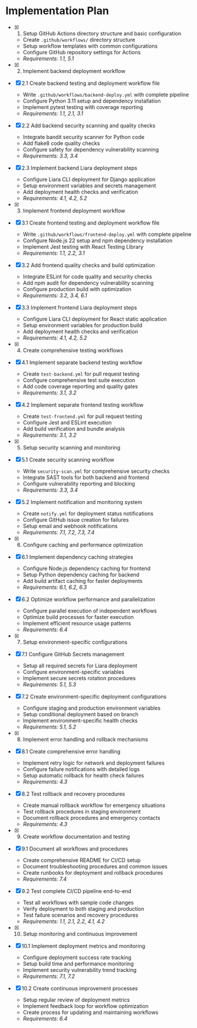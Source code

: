 # Implementation Plan

- [x] 1. Setup GitHub Actions directory structure and basic configuration


  - Create `.github/workflows/` directory structure
  - Setup workflow templates with common configurations
  - Configure GitHub repository settings for Actions
  - _Requirements: 1.1, 5.1_

- [x] 2. Implement backend deployment workflow

- [x] 2.1 Create backend testing and deployment workflow file


  - Write `.github/workflows/backend-deploy.yml` with complete pipeline
  - Configure Python 3.11 setup and dependency installation
  - Implement pytest testing with coverage reporting
  - _Requirements: 1.1, 2.1, 3.1_

- [x] 2.2 Add backend security scanning and quality checks



  - Integrate bandit security scanner for Python code
  - Add flake8 code quality checks
  - Configure safety for dependency vulnerability scanning
  - _Requirements: 3.3, 3.4_

- [x] 2.3 Implement backend Liara deployment steps

  - Configure Liara CLI deployment for Django application
  - Setup environment variables and secrets management
  - Add deployment health checks and verification
  - _Requirements: 4.1, 4.2, 5.2_

- [x] 3. Implement frontend deployment workflow

- [x] 3.1 Create frontend testing and deployment workflow file


  - Write `.github/workflows/frontend-deploy.yml` with complete pipeline
  - Configure Node.js 22 setup and npm dependency installation
  - Implement Jest testing with React Testing Library
  - _Requirements: 1.1, 2.2, 3.1_

- [x] 3.2 Add frontend quality checks and build optimization

  - Integrate ESLint for code quality and security checks
  - Add npm audit for dependency vulnerability scanning
  - Configure production build with optimization
  - _Requirements: 3.2, 3.4, 6.1_

- [x] 3.3 Implement frontend Liara deployment steps

  - Configure Liara CLI deployment for React static application
  - Setup environment variables for production build
  - Add deployment health checks and verification
  - _Requirements: 4.1, 4.2, 5.2_

- [x] 4. Create comprehensive testing workflows

- [x] 4.1 Implement separate backend testing workflow


  - Create `test-backend.yml` for pull request testing
  - Configure comprehensive test suite execution
  - Add code coverage reporting and quality gates
  - _Requirements: 3.1, 3.2_

- [x] 4.2 Implement separate frontend testing workflow


  - Create `test-frontend.yml` for pull request testing
  - Configure Jest and ESLint execution
  - Add build verification and bundle analysis
  - _Requirements: 3.1, 3.2_

- [x] 5. Setup security scanning and monitoring

- [x] 5.1 Create security scanning workflow



  - Write `security-scan.yml` for comprehensive security checks
  - Integrate SAST tools for both backend and frontend
  - Configure vulnerability reporting and blocking
  - _Requirements: 3.3, 3.4_

- [x] 5.2 Implement notification and monitoring system


  - Create `notify.yml` for deployment status notifications
  - Configure GitHub issue creation for failures
  - Setup email and webhook notifications
  - _Requirements: 7.1, 7.2, 7.3, 7.4_

- [x] 6. Configure caching and performance optimization

- [x] 6.1 Implement dependency caching strategies

  - Configure Node.js dependency caching for frontend
  - Setup Python dependency caching for backend
  - Add build artifact caching for faster deployments
  - _Requirements: 6.1, 6.2, 6.3_

- [x] 6.2 Optimize workflow performance and parallelization

  - Configure parallel execution of independent workflows
  - Optimize build processes for faster execution
  - Implement efficient resource usage patterns
  - _Requirements: 6.4_

- [x] 7. Setup environment-specific configurations

- [x] 7.1 Configure GitHub Secrets management


  - Setup all required secrets for Liara deployment
  - Configure environment-specific variables
  - Implement secure secrets rotation procedures
  - _Requirements: 5.1, 5.3_

- [x] 7.2 Create environment-specific deployment configurations

  - Configure staging and production environment variables
  - Setup conditional deployment based on branch
  - Implement environment-specific health checks
  - _Requirements: 5.1, 5.2_

- [x] 8. Implement error handling and rollback mechanisms

- [x] 8.1 Create comprehensive error handling

  - Implement retry logic for network and deployment failures
  - Configure failure notifications with detailed logs
  - Setup automatic rollback for health check failures
  - _Requirements: 4.3_

- [x] 8.2 Test rollback and recovery procedures


  - Create manual rollback workflow for emergency situations
  - Test rollback procedures in staging environment
  - Document rollback procedures and emergency contacts
  - _Requirements: 4.3_

- [x] 9. Create workflow documentation and testing

- [x] 9.1 Document all workflows and procedures

  - Create comprehensive README for CI/CD setup
  - Document troubleshooting procedures and common issues
  - Create runbooks for deployment and rollback procedures
  - _Requirements: 7.4_

- [x] 9.2 Test complete CI/CD pipeline end-to-end

  - Test all workflows with sample code changes
  - Verify deployment to both staging and production
  - Test failure scenarios and recovery procedures
  - _Requirements: 1.1, 2.1, 2.2, 4.1, 4.2_

- [x] 10. Setup monitoring and continuous improvement


- [x] 10.1 Implement deployment metrics and monitoring

  - Configure deployment success rate tracking
  - Setup build time and performance monitoring
  - Implement security vulnerability trend tracking
  - _Requirements: 7.1, 7.2_

- [x] 10.2 Create continuous improvement processes

  - Setup regular review of deployment metrics
  - Implement feedback loop for workflow optimization
  - Create process for updating and maintaining workflows
  - _Requirements: 6.4_